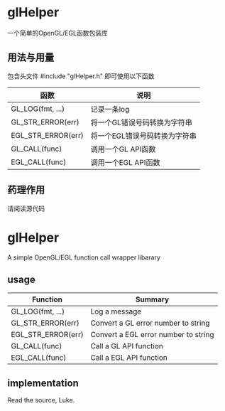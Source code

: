 # glHelper
一个简单的OpenGL/EGL函数包装库

## 用法与用量
包含头文件
    #include "glHelper.h"
即可使用以下函数

| 函数                 | 说明                      |
| ------------------- | ------------------------ |
| GL_LOG(fmt, ...)    | 记录一条log                |
| GL_STR_ERROR(err)   | 将一个GL错误号码转换为字符串   |
| EGL_STR_ERROR(err)  | 将一个EGL错误号码转换为字符串  |
| GL_CALL(func)       | 调用一个GL API函数          |
| EGL_CALL(func)      | 调用一个EGL API函数         |

## 药理作用
请阅读源代码

# glHelper
A simple OpenGL/EGL function call wrapper libarary

## usage

| Function            | Summary                             |
| ------------------- | ----------------------------------- |
| GL_LOG(fmt, ...)    | Log a message                       |
| GL_STR_ERROR(err)   | Convert a GL error number to string |
| EGL_STR_ERROR(err)  | Convert a EGL error number to string|
| GL_CALL(func)       | Call a GL API function              |
| EGL_CALL(func)      | Call a EGL API function             |

## implementation
Read the source, Luke.
